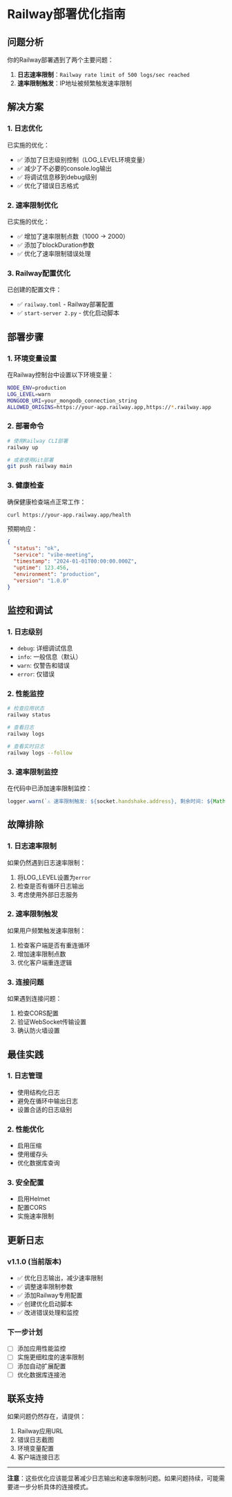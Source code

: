# Railway部署优化指南

## 问题分析

你的Railway部署遇到了两个主要问题：

1. **日志速率限制**：`Railway rate limit of 500 logs/sec reached`
2. **速率限制触发**：IP地址被频繁触发速率限制

## 解决方案

### 1. 日志优化

已实施的优化：

- ✅ 添加了日志级别控制（LOG_LEVEL环境变量）
- ✅ 减少了不必要的console.log输出
- ✅ 将调试信息移到debug级别
- ✅ 优化了错误日志格式

### 2. 速率限制优化

已实施的优化：

- ✅ 增加了速率限制点数（1000 → 2000）
- ✅ 添加了blockDuration参数
- ✅ 优化了速率限制错误处理

### 3. Railway配置优化

已创建的配置文件：

- ✅ `railway.toml` - Railway部署配置
- ✅ `start-server 2.py` - 优化启动脚本

## 部署步骤

### 1. 环境变量设置

在Railway控制台中设置以下环境变量：

```bash
NODE_ENV=production
LOG_LEVEL=warn
MONGODB_URI=your_mongodb_connection_string
ALLOWED_ORIGINS=https://your-app.railway.app,https://*.railway.app
```

### 2. 部署命令

```bash
# 使用Railway CLI部署
railway up

# 或者使用Git部署
git push railway main
```

### 3. 健康检查

确保健康检查端点正常工作：

```bash
curl https://your-app.railway.app/health
```

预期响应：
```json
{
  "status": "ok",
  "service": "vibe-meeting",
  "timestamp": "2024-01-01T00:00:00.000Z",
  "uptime": 123.456,
  "environment": "production",
  "version": "1.0.0"
}
```

## 监控和调试

### 1. 日志级别

- `debug`: 详细调试信息
- `info`: 一般信息（默认）
- `warn`: 仅警告和错误
- `error`: 仅错误

### 2. 性能监控

```bash
# 检查应用状态
railway status

# 查看日志
railway logs

# 查看实时日志
railway logs --follow
```

### 3. 速率限制监控

在代码中已添加速率限制监控：

```javascript
logger.warn(`⚠️ 速率限制触发: ${socket.handshake.address}, 剩余时间: ${Math.round(rejRes.msBeforeNext / 1000)}秒`);
```

## 故障排除

### 1. 日志速率限制

如果仍然遇到日志速率限制：

1. 将LOG_LEVEL设置为`error`
2. 检查是否有循环日志输出
3. 考虑使用外部日志服务

### 2. 速率限制触发

如果用户频繁触发速率限制：

1. 检查客户端是否有重连循环
2. 增加速率限制点数
3. 优化客户端重连逻辑

### 3. 连接问题

如果遇到连接问题：

1. 检查CORS配置
2. 验证WebSocket传输设置
3. 确认防火墙设置

## 最佳实践

### 1. 日志管理

- 使用结构化日志
- 避免在循环中输出日志
- 设置合适的日志级别

### 2. 性能优化

- 启用压缩
- 使用缓存头
- 优化数据库查询

### 3. 安全配置

- 启用Helmet
- 配置CORS
- 实施速率限制

## 更新日志

### v1.1.0 (当前版本)

- ✅ 优化日志输出，减少速率限制
- ✅ 调整速率限制参数
- ✅ 添加Railway专用配置
- ✅ 创建优化启动脚本
- ✅ 改进错误处理和监控

### 下一步计划

- [ ] 添加应用性能监控
- [ ] 实施更细粒度的速率限制
- [ ] 添加自动扩展配置
- [ ] 优化数据库连接池

## 联系支持

如果问题仍然存在，请提供：

1. Railway应用URL
2. 错误日志截图
3. 环境变量配置
4. 客户端连接日志

---

**注意**：这些优化应该能显著减少日志输出和速率限制问题。如果问题持续，可能需要进一步分析具体的连接模式。